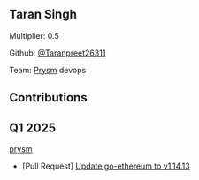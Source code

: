 ## Taran Singh
Multiplier: 0.5

Github: [@Taranpreet26311](https://github.com/Taranpreet26311)

Team: [Prysm](https://github.com/Prysmaticlabs/Prysm/pulls?q=author%3ATaranpreet26311) devops

## Contributions
## Q1 2025

[prysm](https://github.com/prysmaticlabs/prysm)
* [Pull Request] [Update go-ethereum to v1.14.13](https://github.com/prysmaticlabs/prysm/pull/14872)
